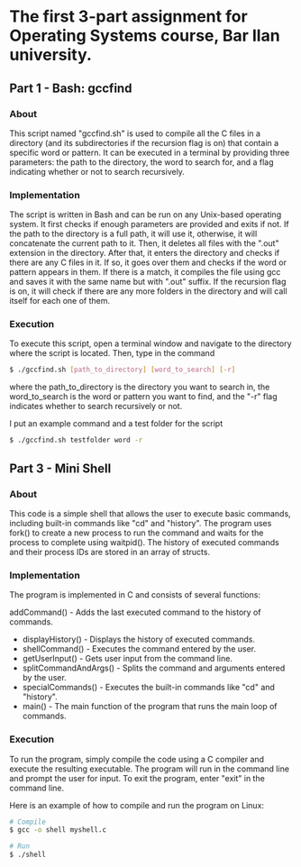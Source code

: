 # The first 3-part assignment for Operating Systems course, Bar Ilan university.

## Part 1 - Bash: gccfind
### About
This script named "gccfind.sh" is used to compile all the C files in a directory (and its subdirectories if the recursion flag is on) that contain a specific word or pattern. It can be executed in a terminal by providing three parameters: the path to the directory, the word to search for, and a flag indicating whether or not to search recursively.

### Implementation

The script is written in Bash and can be run on any Unix-based operating system. It first checks if enough parameters are provided and exits if not. If the path to the directory is a full path, it will use it, otherwise, it will concatenate the current path to it. Then, it deletes all files with the ".out" extension in the directory. After that, it enters the directory and checks if there are any C files in it. If so, it goes over them and checks if the word or pattern appears in them. If there is a match, it compiles the file using gcc and saves it with the same name but with ".out" suffix. If the recursion flag is on, it will check if there are any more folders in the directory and will call itself for each one of them.

### Execution
To execute this script, open a terminal window and navigate to the directory where the script is located. Then, type in the command

```bash
$ ./gccfind.sh [path_to_directory] [word_to_search] [-r]
```
where the path_to_directory is the directory you want to search in, the word_to_search is the word or pattern you want to find, and the "-r" flag indicates whether to search recursively or not.

I put an example command and a test folder for the script

```bash
$ ./gccfind.sh testfolder word -r
```

## Part 3 - Mini Shell
### About
This code is a simple shell that allows the user to execute basic commands, including built-in commands like "cd" and "history". The program uses fork() to create a new process to run the command and waits for the process to complete using waitpid(). The history of executed commands and their process IDs are stored in an array of structs.

### Implementation
The program is implemented in C and consists of several functions:

addCommand() - Adds the last executed command to the history of commands.
 * displayHistory() - Displays the history of executed commands.
 * shellCommand() - Executes the command entered by the user.
 * getUserInput() - Gets user input from the command line.
 * splitCommandAndArgs() - Splits the command and arguments entered by the user.
 * specialCommands() - Executes the built-in commands like "cd" and "history".
 * main() - The main function of the program that runs the main loop of commands.
 
### Execution

To run the program, simply compile the code using a C compiler and execute the resulting executable. The program will run in the command line and prompt the user for input. To exit the program, enter "exit" in the command line.

Here is an example of how to compile and run the program on Linux:

```bash
# Compile
$ gcc -o shell myshell.c

# Run
$ ./shell
```
